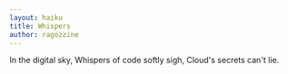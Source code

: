```yaml
---
layout: haiku
title: Whispers
author: ragozzine
---
```


In the digital sky,
Whispers of code softly sigh,
Cloud's secrets can't lie.

